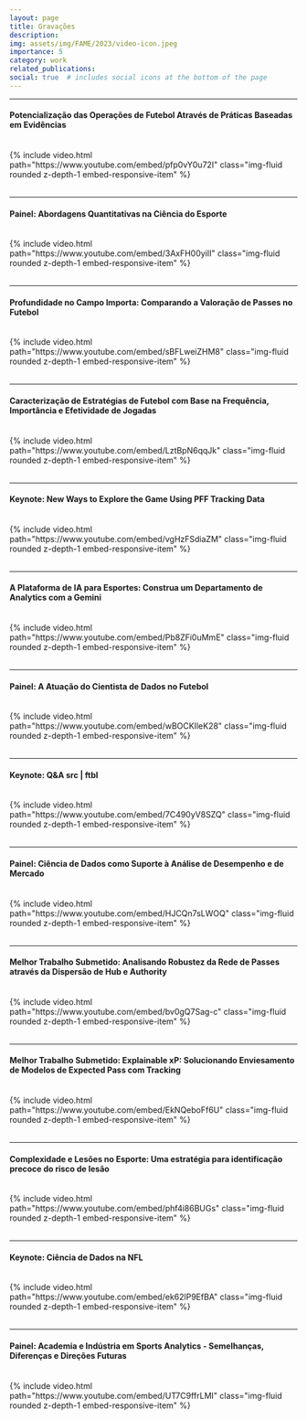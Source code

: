 ```yaml
---
layout: page
title: Gravações
description: 
img: assets/img/FAME/2023/video-icon.jpeg
importance: 5
category: work
related_publications:
social: true  # includes social icons at the bottom of the page
---
```

<hr>

<div class="row mt-3">
    <div class="col-12">
        <h4>Potencialização das Operações de Futebol Através de Práticas Baseadas em Evidências</h4> <!-- This is your video header -->
        <br>
    </div>
    <div class="col-12 embed-responsive embed-responsive-16by9">
        {% include video.html path="https://www.youtube.com/embed/pfp0vY0u72I" class="img-fluid rounded z-depth-1 embed-responsive-item" %}
    </div>
</div>

<br>
<hr>

<div class="row mt-3">
    <div class="col-12">
        <h4>Painel: Abordagens Quantitativas na Ciência do Esporte</h4> <!-- This is your video header -->
        <br>
    </div>
    <div class="col-12 embed-responsive embed-responsive-16by9">
        {% include video.html path="https://www.youtube.com/embed/3AxFH00yiII" class="img-fluid rounded z-depth-1 embed-responsive-item" %}
    </div>
</div>

<br>
<hr>

<div class="row mt-3">
    <div class="col-12">
        <h4>Profundidade no Campo Importa: Comparando a Valoração de Passes no Futebol</h4> <!-- This is your video header -->
        <br>
    </div>
    <div class="col-12 embed-responsive embed-responsive-16by9">
        {% include video.html path="https://www.youtube.com/embed/sBFLweiZHM8" class="img-fluid rounded z-depth-1 embed-responsive-item" %}
    </div>
</div>

<br>
<hr>

<div class="row mt-3">
    <div class="col-12">
        <h4>Caracterização de Estratégias de Futebol com Base na Frequência, Importância e Efetividade de Jogadas</h4> <!-- This is your video header -->
        <br>
    </div>
    <div class="col-12 embed-responsive embed-responsive-16by9">
        {% include video.html path="https://www.youtube.com/embed/LztBpN6qqJk" class="img-fluid rounded z-depth-1 embed-responsive-item" %}
    </div>
</div>

<br>
<hr>

<div class="row mt-3">
    <div class="col-12">
        <h4>Keynote: New Ways to Explore the Game Using PFF Tracking Data</h4> <!-- This is your video header -->
        <br>
    </div>
    <div class="col-12 embed-responsive embed-responsive-16by9">
        {% include video.html path="https://www.youtube.com/embed/vgHzFSdiaZM" class="img-fluid rounded z-depth-1 embed-responsive-item" %}
    </div>
</div>

<br>
<hr>

<div class="row mt-3">
    <div class="col-12">
        <h4>A Plataforma de IA para Esportes: Construa um Departamento de Analytics com a Gemini</h4> <!-- This is your video header -->
        <br>
    </div>
    <div class="col-12 embed-responsive embed-responsive-16by9">
        {% include video.html path="https://www.youtube.com/embed/Pb8ZFi0uMmE" class="img-fluid rounded z-depth-1 embed-responsive-item" %}
    </div>
</div>

<br>
<hr>

<div class="row mt-3">
    <div class="col-12">
        <h4>Painel: A Atuação do Cientista de Dados no Futebol</h4> <!-- This is your video header -->
        <br>
    </div>
    <div class="col-12 embed-responsive embed-responsive-16by9">
        {% include video.html path="https://www.youtube.com/embed/wBOCKIleK28" class="img-fluid rounded z-depth-1 embed-responsive-item" %}
    </div>
</div>

<br>
<hr>

<div class="row mt-3">
    <div class="col-12">
        <h4>Keynote: Q&A src | ftbl</h4> <!-- This is your video header -->
        <br>
    </div>
    <div class="col-12 embed-responsive embed-responsive-16by9">
        {% include video.html path="https://www.youtube.com/embed/7C490yV8SZQ" class="img-fluid rounded z-depth-1 embed-responsive-item" %}
    </div>
</div>

<br>
<hr>

<div class="row mt-3">
    <div class="col-12">
        <h4>Painel: Ciência de Dados como Suporte à Análise de Desempenho e de Mercado</h4> <!-- This is your video header -->
        <br>
    </div>
    <div class="col-12 embed-responsive embed-responsive-16by9">
        {% include video.html path="https://www.youtube.com/embed/HJCQn7sLWOQ" class="img-fluid rounded z-depth-1 embed-responsive-item" %}
    </div>
</div>

<br>
<hr>

<div class="row mt-3">
    <div class="col-12">
        <h4>Melhor Trabalho Submetido: Analisando Robustez da Rede de Passes através da Dispersão de Hub e Authority</h4> <!-- This is your video header -->
        <br>
    </div>
    <div class="col-12 embed-responsive embed-responsive-16by9">
        {% include video.html path="https://www.youtube.com/embed/bv0gQ7Sag-c" class="img-fluid rounded z-depth-1 embed-responsive-item" %}
    </div>
</div>

<br>
<hr>

<div class="row mt-3">
    <div class="col-12">
        <h4>Melhor Trabalho Submetido: Explainable xP: Solucionando Enviesamento de Modelos de Expected Pass com Tracking	</h4> <!-- This is your video header -->
        <br>
    </div>
    <div class="col-12 embed-responsive embed-responsive-16by9">
        {% include video.html path="https://www.youtube.com/embed/EkNQeboFf6U" class="img-fluid rounded z-depth-1 embed-responsive-item" %}
    </div>
</div>

<br>
<hr>

<div class="row mt-3">
    <div class="col-12">
        <h4>Complexidade e Lesões no Esporte: Uma estratégia para identificação precoce do risco de lesão	</h4> <!-- This is your video header -->
        <br>
    </div>
    <div class="col-12 embed-responsive embed-responsive-16by9">
        {% include video.html path="https://www.youtube.com/embed/phf4i86BUGs" class="img-fluid rounded z-depth-1 embed-responsive-item" %}
    </div>
</div>

<br>
<hr>

<div class="row mt-3">
    <div class="col-12">
        <h4>Keynote: Ciência de Dados na NFL</h4> <!-- This is your video header -->
        <br>
    </div>
    <div class="col-12 embed-responsive embed-responsive-16by9">
        {% include video.html path="https://www.youtube.com/embed/ek62lP9EfBA" class="img-fluid rounded z-depth-1 embed-responsive-item" %}
    </div>
</div>

<br>
<hr>

<div class="row mt-3">
    <div class="col-12">
        <h4>Painel: Academia e Indústria em Sports Analytics - Semelhanças, Diferenças e Direções Futuras	</h4> <!-- This is your video header -->
        <br>
    </div>
    <div class="col-12 embed-responsive embed-responsive-16by9">
        {% include video.html path="https://www.youtube.com/embed/UT7C9ffrLMI" class="img-fluid rounded z-depth-1 embed-responsive-item" %}
    </div>
</div>
